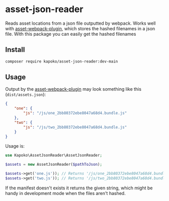 # asset-json-reader

Reads asset locations from a json file outputted by webpack. Works well with [asset-webpack-plugin](https://www.npmjs.com/package/assets-webpack-plugin), which stores the hashed filenames in a json file. With this package you can easily get the hashed filenames

## Install

```sh
composer require kapoko/asset-json-reader:dev-main
```

## Usage

Output by the [asset-webpack-plugin](https://www.npmjs.com/package/assets-webpack-plugin) may look something like this (`dist/assets.json`):

```json
{
    "one": {
        "js": "/js/one_2bb80372ebe8047a68d4.bundle.js"
    },
    "two": {
        "js": "/js/two_2bb80372ebe8047a68d4.bundle.js"
    }
}
```

Usage is:

```php
use Kapoko\AssetJsonReader\AssetJsonReader;

$assets = new AssetJsonReader($pathToJson);

$assets->get('one.js')); // Returns '/js/one_2bb80372ebe8047a68d4.bundle.js'
$assets->get('two.js')); // Returns '/js/two_2bb80372ebe8047a68d4.bundle.js'
```

If the manifest doesn't exists it returns the given string, which might be handy in development mode when the files aren't hashed.
